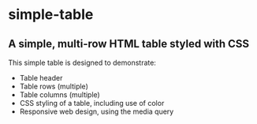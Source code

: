 # simple-table
## A simple, multi-row HTML table styled with CSS


This simple table is designed to demonstrate:
* Table header
* Table rows (multiple)
* Table columns (multiple)
* CSS styling of a table, including use of color
* Responsive web design, using the media query
